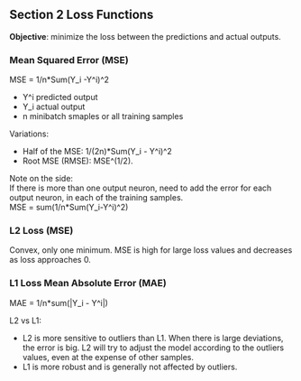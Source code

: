 ## Section 2 Loss Functions
**Objective**: minimize the loss between the predictions and actual outputs.

### Mean Squared Error (MSE)
MSE = 1/n*Sum(Y_i -Y^i)^2  
- Y^i predicted output 
- Y_i actual output 
- n minibatch smaples or all training samples  

Variations:
- Half of the MSE: 1/(2n)*Sum(Y_i - Y^i)^2  
- Root MSE (RMSE): MSE^(1/2). 

Note on the side:  
If there is more than one output neuron, need to add the error for each output neuron, in each of the training samples.  
MSE = sum(1/n*Sum(Y_i-Y^i)^2)  

### L2 Loss (MSE)
Convex, only one minimum. MSE is high for large loss values and decreases as loss approaches 0. 

### L1 Loss Mean Absolute Error (MAE)
MAE = 1/n*sum(|Y_i - Y^i|)  

L2 vs L1:  
- L2 is more sensitive to outliers than L1. When there is large deviations, the error is big. L2 will try to adjust the model according to the outliers values, even at the expense of other samples.  
- L1 is more robust and is generally not affected by outliers.  
